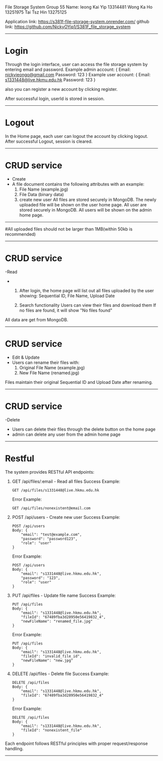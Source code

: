 File Storage System
Group 55
Name: 
Ieong Kai Yip 13314481
Wong Ka Ho 13251975
Tai Tsz Hin 13275125

Application link: https://s381f-file-storage-system.onrender.com/
github link: https://github.com/NickyOYip1/S381F_file_storage_system
********************************************
# Login
Through the login interface, user can access the file storage system by entering email and password.
Example admin account:
{
Email: nickyieongo@gmail.com
Password: 123
}
Example user account:
{
Email: s1331448@live.hkmu.edu.hk
Password: 123
}

also you can register a new account by clicking register.

After successful login, userId is stored in session.
********************************************
# Logout
In the Home page, each user can logout the account by clicking logout.
After successful Logout, session is cleared.
********************************************
# CRUD service
- Create
- A file document contains the following attributes with an example: 
    1) File Name (example.jpg)
    2) File Data (binary data)
	3) create new user
All files are stored securely in MongoDB. The newly uploaded file will be shown on the user home page.
All user are stored securely in MongoDB. All users will be shown on the admin home page.
********************************************
#All uploaded files should not be larger than 1MB(within 50kb is recommended)
********************************************
# CRUD service
-Read
- 1) After login, the home page will list out all files uploaded by the user
     showing: Sequential ID, File Name, Upload Date

  2) Search functionality
     Users can view their files and download them
     If no files are found, it will show "No files found"

All data are get from MongoDB.
********************************************
# CRUD service
- Edit & Update 
- Users can rename their files with:
    1) Original File Name (example.jpg)
    2) New File Name (renamed.jpg)

Files maintain their original Sequential ID and Upload Date after renaming.


********************************************
# CRUD service
-Delete
- Users can delete their files through the delete button on the home page
- admin can delete any user from the admin home page

********************************************
# Restful
The system provides RESTful API endpoints:

1. GET /api/files/:email - Read all files
   Success Example:
   ```
   GET /api/files/s1331448@live.hkmu.edu.hk
   ```
   Error Example:
   ```
   GET /api/files/nonexistent@email.com
   ```

2. POST /api/users - Create new user
   Success Example:
   ```
   POST /api/users
   Body: {
       "email": "test@example.com",
       "password": "password123",
       "role": "user"
   }
   ```
   Error Example:
   ```
   POST /api/users
   Body: {
       "email": "s1331448@live.hkmu.edu.hk",
       "password": "123",
       "role": "user"
   }
   ```

3. PUT /api/files - Update file name
   Success Example:
   ```
   PUT /api/files
   Body: {
       "email": "s1331448@live.hkmu.edu.hk",
       "fileId": "67489fba3d28950e56419832_4",
       "newFileName": "renamed_file.jpg"
   }
   ```
   Error Example:
   ```
   PUT /api/files
   Body: {
       "email": "s1331448@live.hkmu.edu.hk",
       "fileId": "invalid_file_id",
       "newFileName": "new.jpg"
   }
   ```

4. DELETE /api/files - Delete file
   Success Example:
   ```
   DELETE /api/files
   Body: {
       "email": "s1331448@live.hkmu.edu.hk",
       "fileId": "67489fba3d28950e56419832_4"
   }
   ```
   Error Example:
   ```
   DELETE /api/files
   Body: {
       "email": "s1331448@live.hkmu.edu.hk",
       "fileId": "nonexistent_file"
   }
   ```

Each endpoint follows RESTful principles with proper request/response handling.

********************************************

